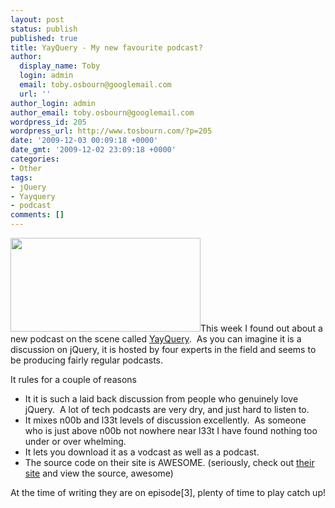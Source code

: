```yaml
---
layout: post
status: publish
published: true
title: YayQuery - My new favourite podcast?
author:
  display_name: Toby
  login: admin
  email: toby.osbourn@googlemail.com
  url: ''
author_login: admin
author_email: toby.osbourn@googlemail.com
wordpress_id: 205
wordpress_url: http://www.tosbourn.com/?p=205
date: '2009-12-03 00:09:18 +0000'
date_gmt: '2009-12-02 23:09:18 +0000'
categories:
- Other
tags:
- jQuery
- Yayquery
- podcast
comments: []
---
```

<p><img class="alignright" title="YayQuery" src="http://i151.photobucket.com/albums/s130/tosbourn/top_logo.png" alt="" width="304" height="150" />This week I found out about a new podcast on the scene called <a href="http://yayquery.com/">YayQuery</a>.  As you can imagine it is a discussion on jQuery, it is hosted by four experts in the field and seems to be producing fairly regular podcasts.</p>
<p>It rules for a couple of reasons</p>
<ul>
<li>It it is such a laid back discussion from people who genuinely love jQuery.  A lot of tech podcasts are very dry, and just hard to listen to.</li>
<li>It mixes n00b and l33t levels of discussion excellently.  As someone who is just above n00b not nowhere near l33t I have found nothing too under or over whelming.</li>
<li>It lets you download it as a vodcast as well as a podcast.</li>
<li>The source code on their site is AWESOME. (seriously, check out <a href="http://yayquery.com/">their site</a> and view the source, awesome)</li>
</ul>
<p>At the time of writing they are on episode[3], plenty of time to play catch up!</p>
